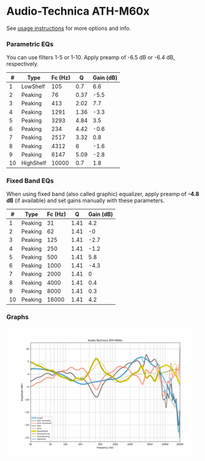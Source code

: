 # Audio-Technica ATH-M60x
See [usage instructions](https://github.com/jaakkopasanen/AutoEq#usage) for more options and info.

### Parametric EQs
You can use filters 1-5 or 1-10. Apply preamp of -6.5 dB or -6.4 dB, respectively.

|   # | Type      |   Fc (Hz) |    Q |   Gain (dB) |
|-----|-----------|-----------|------|-------------|
|   1 | LowShelf  |       105 | 0.7  |         6.6 |
|   2 | Peaking   |        76 | 0.37 |        -5.5 |
|   3 | Peaking   |       413 | 2.02 |         7.7 |
|   4 | Peaking   |      1291 | 1.36 |        -3.3 |
|   5 | Peaking   |      3293 | 4.84 |         3.5 |
|   6 | Peaking   |       234 | 4.42 |        -0.6 |
|   7 | Peaking   |      2517 | 3.32 |         0.8 |
|   8 | Peaking   |      4312 | 6    |        -1.6 |
|   9 | Peaking   |      6147 | 5.09 |        -2.8 |
|  10 | HighShelf |     10000 | 0.7  |         1.8 |

### Fixed Band EQs
When using fixed band (also called graphic) equalizer, apply preamp of **-4.8 dB** (if available) and set gains manually with these parameters.

|   # | Type    |   Fc (Hz) |    Q |   Gain (dB) |
|-----|---------|-----------|------|-------------|
|   1 | Peaking |        31 | 1.41 |         4.2 |
|   2 | Peaking |        62 | 1.41 |        -0   |
|   3 | Peaking |       125 | 1.41 |        -2.7 |
|   4 | Peaking |       250 | 1.41 |        -1.2 |
|   5 | Peaking |       500 | 1.41 |         5.8 |
|   6 | Peaking |      1000 | 1.41 |        -4.3 |
|   7 | Peaking |      2000 | 1.41 |         0   |
|   8 | Peaking |      4000 | 1.41 |         0.4 |
|   9 | Peaking |      8000 | 1.41 |         0.3 |
|  10 | Peaking |     16000 | 1.41 |         4.2 |

### Graphs
![](./Audio-Technica%20ATH-M60x.png)
